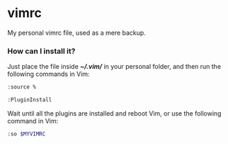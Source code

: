 # vimrc
My personal vimrc file, used as a mere backup.

### How can I install it?

Just place the file inside ***~/.vim/*** in your personal folder, and then run the following commands in Vim:

```bash
:source %

:PluginInstall
```

Wait until all the plugins are installed and reboot Vim, or use the following command in Vim:

```bash
:so $MYVIMRC
```

